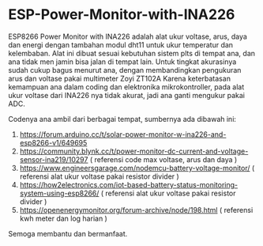 # ESP-Power-Monitor-with-INA226
ESP8266 Power Monitor with INA226 adalah alat ukur voltase, arus, daya dan energi dengan tambahan modul dht11 untuk ukur temperatur dan kelembaban.
Alat ini dibuat sesuai kebutuhan sistem plts di tempat ana, dan ana tidak men jamin bisa jalan di tempat lain.
Untuk tingkat akurasinya sudah cukup bagus menurut ana, dengan membandingkan pengukuran arus dan voltase pakai multimeter Zoyi ZT102A
Karena keterbatasan kemampuan ana dalam coding dan elektronika mikrokontroller, pada alat ukur voltase dari INA226 nya tidak akurat, jadi ana ganti mengukur pakai ADC. 

Codenya ana ambil dari berbagai tempat, sumbernya ada dibawah ini:
1. https://forum.arduino.cc/t/solar-power-monitor-w-ina226-and-esp8266-v1/649695
2. https://community.blynk.cc/t/power-monitor-dc-current-and-voltage-sensor-ina219/10297 ( referensi code max voltase, arus dan daya )
3. https://www.engineersgarage.com/nodemcu-battery-voltage-monitor/ ( referensi alat ukur voltase pakai resistor divider )
4. https://how2electronics.com/iot-based-battery-status-monitoring-system-using-esp8266/ ( referensi alat ukur voltase pakai resistor divider )
5. https://openenergymonitor.org/forum-archive/node/198.html ( referensi kwh meter dan log harian )



Semoga membantu dan bermanfaat.
